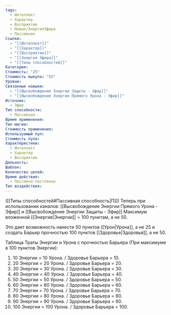 ```yaml
---
tags:
  - Интеллект
  - Характер
  - Восприятие
  - Навык/ЭнергияЭфира
  - Пассивная
Ссылки:
  - "[[Интеллект]]"
  - "[[Характер]]"
  - "[[Восприятие]]"
  - "[[Энергия Эфира]]"
  - "[[Типы способностей]]"
Категория: 
Стоимость: "25"
Стоимость выкупа: "55"
Уровни: 
Связанные навыки:
  - "[[Высвобождение Энергии Защиты - Эфир]]"
  - "[[Высвобождение Энергии Прямого Урона - Эфир]]"
Источник:
  - Эфир
Тип способности:
  - Пассивная
Время применения: 
Тип магии: 
Стоимость применения: 
Используемый пул: 
Стоимость пула: 
Характеристики:
  - Интеллект
  - Характер
  - Восприятие
Дальность: 
Шаблон: 
Количество целей: 
Время действия:
  - Пассивно-постоянно
Тип воздействия:
---
```

([[Типы способностей#Пассивная способность|П]]) Теперь при использовании каналов: [[Высвобождение Энергии Прямого Урона - Эфир]] и [[Высвобождение Энергии Защиты - Эфир]] Максимум вложенной [[Энергия|Энергии]] = 100 пунктам, а не 50.

Это дает возможность нанести 50 пунктов [[Урон|Урона]], а не 25 и создать Барьер прочностью 100 пунктов [[Здоровье|Здоровья]], а не 50. 

Таблица Траты Энергии и Урона с прочностью Барьера
(При максимуме в 100 пунктов Энергии):

1. 10 Энергии = 10 Урона. / Здоровье Барьера = 10. 
2. 20 Энергии = 20 Урона. / Здоровье Барьера = 20. 
3. 30 Энергии = 30 Урона. / Здоровье Барьера = 30.  
4. 40 Энергии = 40 Урона. / Здоровье Барьера = 40. 
5. 50 Энергии = 50 Урона. / Здоровье Барьера = 50. 
6. 60 Энергии = 60 Урона. / Здоровье Барьера = 60. 
7. 70 Энергии = 70 Урона. / Здоровье Барьера = 70. 
8. 80 Энергии = 80 Урона. / Здоровье Барьера = 80. 
9. 90 Энергии = 90 Урона. / Здоровье Барьера = 90. 
10. 100 Энергии = 100 Урона. / Здоровье Барьера = 100. 